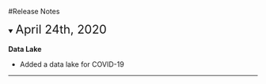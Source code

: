#Release Notes

<details open>
  <summary><font size="+2">April 24th, 2020</font></summary>
  <br>
  <b>Data Lake</b>
  
   <ul>
  <li>Added a data lake for COVID-19</li>
</ul> 
</details>  

<hr>

<br />